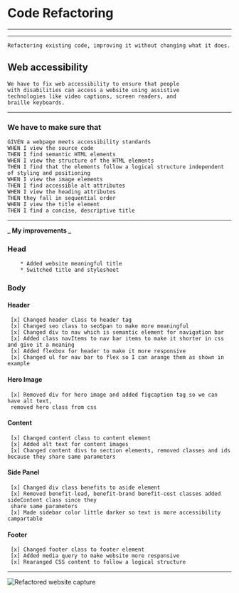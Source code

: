 # Code Refactoring

---

---

    Refactoring existing code, improving it without changing what it does.

## Web accessibility

    We have to fix web accessibility to ensure that people
    with disabilities can access a website using assistive
    technologies like video captions, screen readers, and
    braille keyboards.

---

### We have to make sure that

    GIVEN a webpage meets accessibility standards
    WHEN I view the source code
    THEN I find semantic HTML elements
    WHEN I view the structure of the HTML elements
    THEN I find that the elements follow a logical structure independent of styling and positioning
    WHEN I view the image elements
    THEN I find accessible alt attributes
    WHEN I view the heading attributes
    THEN they fall in sequential order
    WHEN I view the title element
    THEN I find a concise, descriptive title

---

**_ My improvements _**

### Head

        * Added website meaningful title
        * Switched title and stylesheet

### Body

#### Header

     [x] Changed header class to header tag
     [x] Changed seo class to seoSpan to make more meaningful
     [x] Changed div to nav which is semantic element for navigation bar
     [x] Added class navItems to nav bar items to make it shorter in css and give it a meaning
     [x] Added flexbox for header to make it more responsive
     [x] Changed ul for nav bar to flex so I can arange them as shown in example

#### Hero Image

     [x] Removed div for hero image and added figcaption tag so we can have alt text,
     removed hero class from css

#### Content

     [x] Changed content class to content element
     [x] Added alt text for content images
     [x] Changed content divs to section elements, removed classes and ids because they share same parameters

#### Side Panel

     [x] Changed div class benefits to aside element
     [x] Removed benefit-lead, benefit-brand benefit-cost classes added sideContent class since they
     share same parameters
     [x] Made sidebar color little darker so text is more accessibility campartable

#### Footer

     [x] Changed footer class to footer element
     [x] Added media query to make website more responsive
     [x] Rearanged CSS content to follow a logical structure

---

![Refactored website capture](./Website_Refactoring.png)
